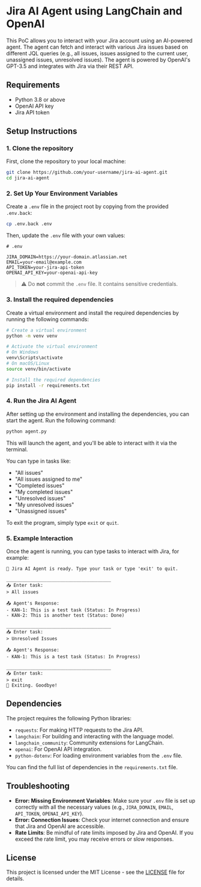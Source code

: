# Jira AI Agent using LangChain and OpenAI

This PoC allows you to interact with your Jira account using an AI-powered agent. The agent can fetch and interact with various Jira issues based on different JQL queries (e.g., all issues, issues assigned to the current user, unassigned issues, unresolved issues). The agent is powered by OpenAI's GPT-3.5 and integrates with Jira via their REST API.

## Requirements

- Python 3.8 or above
- OpenAI API key
- Jira API token

## Setup Instructions

### 1. Clone the repository

First, clone the repository to your local machine:

```bash
git clone https://github.com/your-username/jira-ai-agent.git
cd jira-ai-agent
````

### 2. Set Up Your Environment Variables

Create a `.env` file in the project root by copying from the provided `.env.back`:

```bash
cp .env.back .env
```

Then, update the `.env` file with your own values:

```env
# .env

JIRA_DOMAIN=https://your-domain.atlassian.net
EMAIL=your-email@example.com
API_TOKEN=your-jira-api-token
OPENAI_API_KEY=your-openai-api-key
```

> ⚠️ Do **not** commit the `.env` file. It contains sensitive credentials.

### 3. Install the required dependencies

Create a virtual environment and install the required dependencies by running the following commands:

```bash
# Create a virtual environment
python -m venv venv

# Activate the virtual environment
# On Windows
venv\Scripts\activate
# On macOS/Linux
source venv/bin/activate

# Install the required dependencies
pip install -r requirements.txt
```

### 4. Run the Jira AI Agent

After setting up the environment and installing the dependencies, you can start the agent. Run the following command:

```bash
python agent.py
```

This will launch the agent, and you'll be able to interact with it via the terminal. 

You can type in tasks like:
* "All issues"
* "All issues assigned to me"
* "Completed issues"
* "My completed issues"
* "Unresolved issues"
* "My unresolved issues"
* "Unassigned issues"

To exit the program, simply type `exit` or `quit`.

### 5. Example Interaction

Once the agent is running, you can type tasks to interact with Jira, for example:

```
🧠 Jira AI Agent is ready. Type your task or type 'exit' to quit.

_______________________________________
📥 Enter task:
> All issues

📤 Agent's Response:
- KAN-1: This is a test task (Status: In Progress)
- KAN-2: This is another test (Status: Done)

_______________________________________
📥 Enter task:
> Unresolved Issues

📤 Agent's Response:
- KAN-1: This is a test task (Status: In Progress)

_______________________________________
📥 Enter task:
> exit
👋 Exiting. Goodbye!
```

## Dependencies

The project requires the following Python libraries:

* `requests`: For making HTTP requests to the Jira API.
* `langchain`: For building and interacting with the language model.
* `langchain_community`: Community extensions for LangChain.
* `openai`: For OpenAI API integration.
* `python-dotenv`: For loading environment variables from the `.env` file.

You can find the full list of dependencies in the `requirements.txt` file.

## Troubleshooting

* **Error: Missing Environment Variables**: Make sure your `.env` file is set up correctly with all the necessary values (e.g., `JIRA_DOMAIN`, `EMAIL`, `API_TOKEN`, `OPENAI_API_KEY`).
* **Error: Connection Issues**: Check your internet connection and ensure that Jira and OpenAI are accessible.
* **Rate Limits**: Be mindful of rate limits imposed by Jira and OpenAI. If you exceed the rate limit, you may receive errors or slow responses.

## License

This project is licensed under the MIT License - see the [LICENSE](https://github.com/vitthalsynerzip/jira-ai-agent/blob/main/LICENSE) file for details.